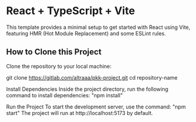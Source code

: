 # React + TypeScript + Vite

This template provides a minimal setup to get started with React using Vite, featuring HMR (Hot Module Replacement) and some ESLint rules.

## How to Clone this Project

Clone the repository to your local machine:

git clone https://gitlab.com/altraaa/pkk-project.git
cd repository-name

Install Dependencies
Inside the project directory, run the following command to install dependencies:
"npm install"

Run the Project
To start the development server, use the command:
"npm start"
The project will run at http://localhost:5173 by default.
